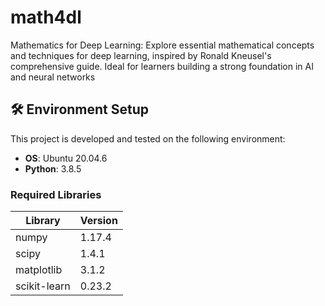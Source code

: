 # math4dl
Mathematics for Deep Learning: Explore essential mathematical concepts and techniques for deep learning, inspired by Ronald Kneusel's comprehensive guide. Ideal for learners building a strong foundation in AI and neural networks

## 🛠️ Environment Setup

This project is developed and tested on the following environment:

- **OS**: Ubuntu 20.04.6
- **Python**: 3.8.5

### Required Libraries

| Library      | Version  |
|--------------|----------|
| numpy        | 1.17.4   |
| scipy        | 1.4.1    |
| matplotlib   | 3.1.2    |
| scikit-learn | 0.23.2   |
